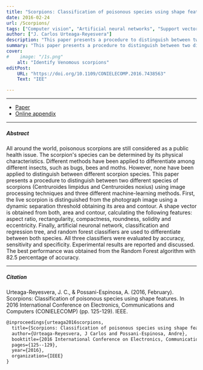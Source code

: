 ```yaml
---
title: "Scorpions: Classification of poisonous species using shape features" 
date: 2016-02-24
url: /Scorpions/
tags: ["Computer vision", "Artificial neural networks", "Support vector machines", "Feature extraction"]
author: ["J. Carlos Urteaga-Reyesvera"]
description: "This paper presents a procedure to distinguish between two different species of scorpions using image processing techniques and three different machine-learning methods." 
summary: "This paper presents a procedure to distinguish between two different species of scorpions using shape and feature techinique, also evaluate three Random Forest, Artificial Neuronal Networks and Support Vector Machine." 
cover:
#    image: "/1s.png"
    alt: "Identify Venomous scorpions"
editPost:
    URL: "https://doi.org/10.1109/CONIELECOMP.2016.7438563"
    Text: "IEE"

---
```


---


+ [Paper](/static/conielecomp2016_paper_44.pdf)
+ [Online appendix](/static/conielecomp2016_paper_44.pdf)

---

##### Abstract

All around the world, poisonous scorpions are still considered as a public health issue. The scorpion's species can be determined by its physical characteristics. Different methods have been applied to differentiate among different insects, such as bugs, bees and moths. However, none have been applied to distinguish between different scorpion species. This paper presents a procedure to distinguish between two different species of scorpions (Centruroides limpidus and Centruroides noxius) using image processing techniques and three different machine-learning methods. First, the live scorpion is distinguished from the photograph image using a dynamic separation threshold obtaining its area and contour. A shape vector is obtained from both, area and contour, calculating the following features: aspect ratio, rectangularity, compactness, roundness, solidity and eccentricity. Finally, artificial neuronal network, classification and regression tree, and random forest classifiers are used to differentiate between both species. All three classifiers were evaluated by accuracy, sensitivity and specificity. Experimental results are reported and discussed. The best performance was obtained from the Random Forest algorithm with 82.5 percentage of accuracy.

---

##### Citation

Urteaga-Reyesvera, J. C., & Possani-Espinosa, A. (2016, February). Scorpions: Classification of poisonous species using shape features. In 2016 International Conference on Electronics, Communications and Computers (CONIELECOMP) (pp. 125-129). IEEE.


```latex
@inproceedings{urteaga2016scorpions,
  title={Scorpions: Classification of poisonous species using shape features},
  author={Urteaga-Reyesvera, J Carlos and Possani-Espinosa, Andre},
  booktitle={2016 International Conference on Electronics, Communications and Computers (CONIELECOMP)},
  pages={125--129},
  year={2016},
  organization={IEEE}
}
```


